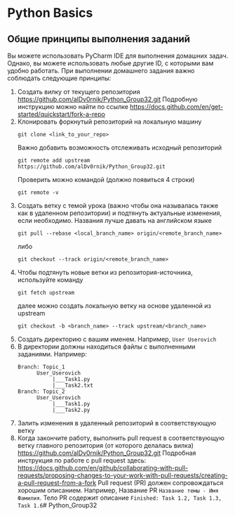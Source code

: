 # Python Basics
## Общие принципы выполнения заданий

Вы можете использовать PyCharm IDE для выполнения домашних задач. Однако, вы можете использовать любые другие ID, с которыми вам удобно работать. При выполнении домашнего задания важно соблюдать следующие принципы:
1. Создать вилку от текущего репозитория https://github.com/alDv0rnik/Python_Group32.git Подробную инструкцию можно найти по ссылке https://docs.github.com/en/get-started/quickstart/fork-a-repo
2. Клонировать форкнутый репозиторий на локальную машину
   ```
   git clone <link_to_your_repo>
   ```
   Важно добавить возможность отслеживать исходный репозиторий
   ```
   git remote add upstream https://github.com/alDv0rnik/Python_Group32.git
   ```
   Проверить можно командой (должно появиться 4 строки)
   ```
   git remote -v
   ```
3. Создать ветку с темой урока (важно чтобы она называлась также как в удаленном репозитории) и подтянуть актуальные изменения, если необходимо. Названия лучше давать на английском языке
   ```
   git pull --rebase <local_branch_name> origin/<remote_branch_name>
   ```
   либо
   ```
   git checkout --track origin/<remote_branch_name>
   ```
4. Чтобы подтянуть новые ветки из репозитория-источника, используйте команду
   ```
   git fetch upstream
   ```
   далее можно создать локальную ветку на основе удаленной из upstream
   ```
   git checkout -b <branch_name> --track upstream/<branch_name>
   ```
5. Создать директорию с вашим именем. Например, ```User Userovich```
6. В директории должны находиться файлы с выполненными заданиями. Например:
   ```
   Branch: Topic_1
         User_Userovich
              |___Task1.py
              |___Task2.txt
   Branch: Topic_2
         User_Userovich
              |___Task1.py
              |___Task2.py
   ```
7. Залить изменения в удаленный репозиторий в соответствующую ветку
8. Когда закончите работу, выполнить pull request в соответствующую ветку главного репозитория (от которого делалась вилка) https://github.com/alDv0rnik/Python_Group32.git
   Подробная инструкция по работе с pull request здесь: https://docs.github.com/en/github/collaborating-with-pull-requests/proposing-changes-to-your-work-with-pull-requests/creating-a-pull-request-from-a-fork
   Pull request (PR) должен сопровождаться хорошим описанием. Например, 
   Название PR `Название темы - Имя Фамилия`.
   Тело PR содержит описание `Finished: Task 1.2, Task 1.3, Task 1.6`# Python_Group32
